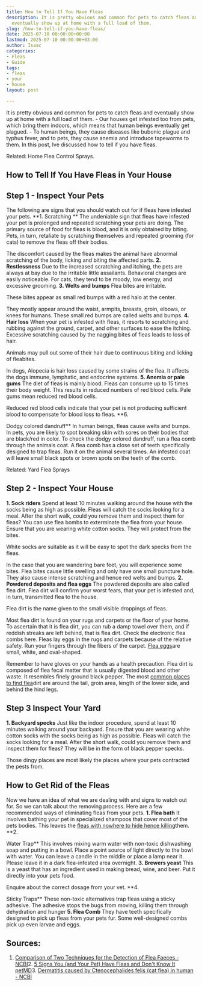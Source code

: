 ```yaml
---
title: How to Tell If You Have Fleas
description: It is pretty obvious and common for pets to catch fleas and 
  eventually show up at home with a full load of them.
slug: /how-to-tell-if-you-have-fleas/
date: 2025-07-10 00:00:00+00:00
lastmod: 2025-07-10 00:00:00+03:00
author: Isaac
categories:
- Fleas
- Guide
tags:
- fleas
- your
- house
layout: post

---
```

It is pretty obvious and common for pets to catch fleas and eventually show up at home with a full load of them. - Our houses get infested too from pets, which bring them indoors, which means that human beings eventually get plagued. - To human beings, they cause diseases like bubonic plague and typhus fever, and to pets, they cause anemia and introduce tapeworms to them. In this post, Ive discussed how to tell if you have fleas.

Related: Home Flea Control Sprays.

##  How to Tell If You Have Fleas in Your House

##  **Step 1 - Inspect Your Pets**

The following are signs that you should watch out for if fleas have infested your pets. **1. Scratching ** The undeniable sign that fleas have infested your pet is prolonged and repeated scratching your pets are doing. The primary source of food for fleas is blood, and it is only obtained by biting. Pets, in turn, retaliate by scratching themselves and repeated grooming (for cats) to remove the fleas off their bodies.

The discomfort caused by the fleas makes the animal have abnormal scratching of the body, licking and biting the affected parts. **2. Restlessness** Due to the increased scratching and itching, the pets are always at bay due to the irritable little assailants. Behavioral changes are easily noticeable. For cats, they tend to be moody, low energy, and excessive grooming. **3. Welts and bumps** Flea bites are irritable.

These bites appear as small red bumps with a red halo at the center.

They mostly appear around the waist, armpits, breasts, groin, elbows, or knees for humans. These small red bumps are called welts and bumps. **4. Hair loss** When your pet is infested with fleas, it resorts to scratching and rubbing against the ground, carpet, and other surfaces to ease the itching. Excessive scratching caused by the nagging bites of fleas leads to loss of hair.

Animals may pull out some of their hair due to continuous biting and licking of fleabites.

In dogs, Alopecia is hair loss caused by some strains of the flea. It affects the dogs immune, lymphatic, and endocrine systems. **5. Anemia or pale gums** The diet of fleas is mainly blood. Fleas can consume up to 15 times their body weight. This results in reduced numbers of red blood cells. Pale gums mean reduced red blood cells.

Reduced red blood cells indicate that your pet is not producing sufficient blood to compensate for blood loss to fleas. **6.

Dodgy colored dandruff** In human beings, fleas cause welts and bumps. In pets, you are likely to spot breaking skin with sores on their bodies that are black/red in color. To check the dodgy colored dandruff, run a flea comb through the animals coat. A flea comb has a close set of teeth specifically designed to trap fleas. Run it on the animal several times. An infested coat will leave small black spots or brown spots on the teeth of the comb.

Related: Yard Flea Sprays

##  **Step 2 - Inspect Your House**

**1. Sock riders** Spend at least 10 minutes walking around the house with the socks being as high as possible. Fleas will catch the socks looking for a meal. After the short walk, could you remove them and inspect them for fleas? You can use flea bombs to exterminate the flea from your house. Ensure that you are wearing white cotton socks. They will protect from the bites.

White socks are suitable as it will be easy to spot the dark specks from the fleas.

In the case that you are wandering bare feet, you will experience some bites. Flea bites cause little swelling and only have one small puncture hole. They also cause intense scratching and hence red welts and bumps. **2. Powdered deposits and flea eggs** The powdered deposits are also called flea dirt. Flea dirt will confirm your worst fears, that your pet is infested and, in turn, transmitted flea to the house.

Flea dirt is the name given to the small visible droppings of fleas.

Most flea dirt is found on your rugs and carpets or the floor of your home. To ascertain that it is flea dirt, you can rub a damp towel over them, and if reddish streaks are left behind, that is flea dirt. Check the electronic flea combs here. Fleas lay eggs in the rugs and carpets because of the relative safety. Run your fingers through the fibers of the carpet. [Flea eggs](https://pestpolicy.com/what-do-flea-eggs-look-like/)are small, white, and oval-shaped.

Remember to have gloves on your hands as a health precaution. Flea dirt is composed of flea fecal matter that is usually digested blood and other waste. It resembles finely ground black pepper. The most [common places to find flea](https://pestpolicy.com/where-do-fleas-come-from/)dirt are around the tail, groin area, length of the lower side, and behind the hind legs.

##  **Step 3  Inspect Your Yard**

**1. Backyard specks** Just like the indoor procedure, spend at least 10 minutes walking around your backyard. Ensure that you are wearing white cotton socks with the socks being as high as possible. Fleas will catch the socks looking for a meal. After the short walk, could you remove them and inspect them for fleas? They will be in the form of black pepper specks.

Those dingy places are most likely the places where your pets contracted the pests from.

##  How to Get Rid of the Fleas

Now we have an idea of what we are dealing with and signs to watch out for. So we can talk about the removing process. Here are a few recommended ways of eliminating fleas from your pets. **1. Flea bath** It involves bathing your pet in specialized shampoos that cover most of the pets bodies. This leaves the [fleas with nowhere to hide hence killing](https://pestpolicy.com/how-to-kill-fleas-on-dogs-naturally-safe-and-fast/)them. **2.

Water Trap** This involves mixing warm water with non-toxic dishwashing soap and putting in a bowl. Place a point source of light directly to the bowl with water. You can leave a candle in the middle or place a lamp near it. Please leave it in a dark flea-infested area overnight. **3. Brewers yeast** This is a yeast that has an ingredient used in making bread, wine, and beer. Put it directly into your pets food.

Enquire about the correct dosage from your vet. **4.

Sticky Traps** These non-toxic alternatives trap fleas using a sticky adhesive. The adhesive stops the bugs from moving, killing them through dehydration and hunger **5. Flea Comb** They have teeth specifically designed to pick up fleas from your pets fur. Some well-designed combs pick up even larvae and eggs.

##  Sources:

1. [Comparison of Two Techniques for the Detection of Flea Faeces - NCBI](https://www.ncbi.nlm.nih.gov/pmc/articles/PMC4227412/)2. [5 Signs You (and Your Pet) Have Fleas and Don't Know It petMD](https://www.petmd.com/dog/parasites/signs-you-your-pet-have-fleas-and-dont-know-it)3. [Dermatitis caused by Ctenocephalides felis (cat flea) in human - NCBI](https://www.ncbi.nlm.nih.gov/pmc/articles/PMC4247491/)
